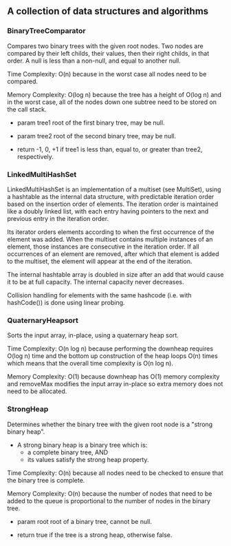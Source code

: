 ## A collection of data structures and algorithms
### BinaryTreeComparator
Compares two binary trees with the given root nodes.
Two nodes are compared by their left childs, their values, then their right childs, in that order. A null is less than a non-null, and equal to another null.

Time Complexity: O(n) because in the worst case all nodes need to be compared.

Memory Complexity: O(log n) because the tree has a height of O(log n) and in the worst case, all of the nodes down one subtree need to be stored on the call stack.

* param tree1 root of the first binary tree, may be null.

* param tree2 root of the second binary tree, may be null.

* return -1, 0, +1 if tree1 is less than, equal to, or greater than tree2, respectively.

### LinkedMultiHashSet
LinkedMultiHashSet is an implementation of a multiset (see MultiSet), using a hashtable as the internal data structure, with predictable iteration order based on the insertion order of elements. The iteration order is maintained like a doubly linked list, with each entry having pointers to the next and previous entry in the iteration order.

Its iterator orders elements according to when the first occurrence of the element was added. When the multiset contains multiple instances of an element, those instances are consecutive in the iteration order. If all occurrences of an element are removed, after which that element is added to the multiset, the element will appear at the end of the iteration.

The internal hashtable array is doubled in size after an add that would cause it to be at full capacity. The internal capacity never decreases.

Collision handling for elements with the same hashcode (i.e. with hashCode()) is done using linear probing.
### QuaternaryHeapsort
Sorts the input array, in-place, using a quaternary heap sort.

Time Complexity: O(n log n) because performing the downheap requires O(log n) time and the bottom up construction of the heap loops O(n) times which means that the overall time complexity is O(n log n).

Memory Complexity: O(1) because downheap has O(1) memory complexity and removeMax modifies the input array in-place so extra memory does not need to be allocated.

### StrongHeap
Determines whether the binary tree with the given root node is a "strong binary heap".
* A strong binary heap is a binary tree which is:
    - a complete binary tree, AND
    - its values satisfy the strong heap property.

Time Complexity: O(n) because all nodes need to be checked to ensure that the binary tree is complete.

Memory Complexity: O(n) because the number of nodes that need to be added to the queue is proportional to the number of nodes in the binary tree.

* param root root of a binary tree, cannot be null.

* return true if the tree is a strong heap, otherwise false.